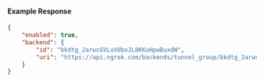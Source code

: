 <!-- Code generated for API Clients. DO NOT EDIT. -->

#### Example Response

```json
{
	"enabled": true,
	"backend": {
		"id": "bkdtg_2arwcGVLuVUboJL8KKuHpwBuxdW",
		"uri": "https://api.ngrok.com/backends/tunnel_group/bkdtg_2arwcGVLuVUboJL8KKuHpwBuxdW"
	}
}
```
